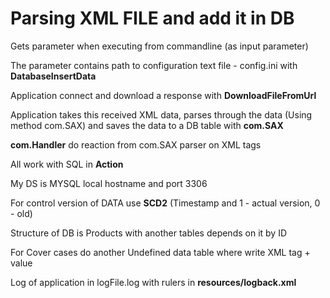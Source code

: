 <h1>Parsing XML FILE and add it in DB</h1>
<p>Gets parameter when executing from commandline
(as input parameter)</p>
<p>
The parameter contains path to configuration 
text file - config.ini with <b>DatabaseInsertData</b></p>
<p>Application connect and download a 
response with <b>DownloadFileFromUrl</b></p>
<p>
Application takes this received XML data, 
parses through the data (Using method com.SAX) and saves the data
to a DB table with <b>com.SAX</b></p>
<p><b>com.Handler</b> do reaction from com.SAX parser on XML tags</p>
<p>All work with SQL in <b>Action</b></p>
<p>My DS is MYSQL local hostname and port 3306</p>
<p>For control version of DATA use <b>SCD2</b>
(Timestamp and 1 - actual version, 0 - old)</p>
<p>Structure of DB is Products with another tables 
depends on it by ID</p>
<p>For Cover cases do another Undefined data table
where write XML tag + value</p>
<p>Log of application in logFile.log with rulers
in <b>resources/logback.xml</b></p>
